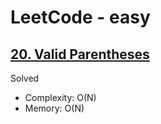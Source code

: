 # LeetCode - easy

## [20. Valid Parentheses](https://leetcode.com/problems/valid-parentheses)

Solved

* Complexity: O(N)
* Memory: O(N)
